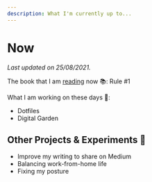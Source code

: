 ```yaml
---
description: What I'm currently up to...
---
```


# Now

_Last updated on 25/08/2021._

The book that I am [reading](books.md) now 📚: Rule \#1

What I am working on these days 💼:

* Dotfiles
* Digital Garden

## Other Projects & Experiments 🧪

* Improve my writing to share on Medium
* Balancing work-from-home life
* Fixing my posture


